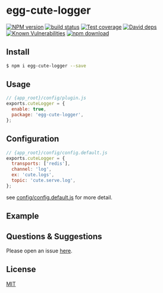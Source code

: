 # egg-cute-logger

[![NPM version][npm-image]][npm-url]
[![build status][travis-image]][travis-url]
[![Test coverage][codecov-image]][codecov-url]
[![David deps][david-image]][david-url]
[![Known Vulnerabilities][snyk-image]][snyk-url]
[![npm download][download-image]][download-url]

[npm-image]: https://img.shields.io/npm/v/egg-cute-logger.svg?style=flat-square
[npm-url]: https://npmjs.org/package/egg-cute-logger
[travis-image]: https://img.shields.io/travis/eggjs/egg-cute-logger.svg?style=flat-square
[travis-url]: https://travis-ci.org/eggjs/egg-cute-logger
[codecov-image]: https://img.shields.io/codecov/c/github/eggjs/egg-cute-logger.svg?style=flat-square
[codecov-url]: https://codecov.io/github/eggjs/egg-cute-logger?branch=master
[david-image]: https://img.shields.io/david/eggjs/egg-cute-logger.svg?style=flat-square
[david-url]: https://david-dm.org/eggjs/egg-cute-logger
[snyk-image]: https://snyk.io/test/npm/egg-cute-logger/badge.svg?style=flat-square
[snyk-url]: https://snyk.io/test/npm/egg-cute-logger
[download-image]: https://img.shields.io/npm/dm/egg-cute-logger.svg?style=flat-square
[download-url]: https://npmjs.org/package/egg-cute-logger

<!--
Support Egg Logger multiple transports (redis, amqp)
-->

## Install

```bash
$ npm i egg-cute-logger --save
```

## Usage

```js
// {app_root}/config/plugin.js
exports.cuteLogger = {
  enable: true,
  package: 'egg-cute-logger',
};
```

## Configuration

```js
// {app_root}/config/config.default.js
exports.cuteLogger = {
  transports: ['redis'],
  channel: 'log',
  ex: 'cute.logs',
  topic: 'cute.serve.log',
};
```

see [config/config.default.js](config/config.default.js) for more detail.

## Example

<!-- example here -->

## Questions & Suggestions

Please open an issue [here](https://github.com/eggjs/egg/issues).

## License

[MIT](LICENSE)
